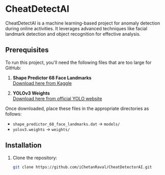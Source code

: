 # CheatDetectAI

CheatDetectAI is a machine learning-based project for anomaly detection during online activities. It leverages advanced techniques like facial landmark detection and object recognition for effective analysis.

## Prerequisites
To run this project, you'll need the following files that are too large for GitHub:

1. **Shape Predictor 68 Face Landmarks**  
   [Download here from Kaggle](https://www.kaggle.com/datasets/sergiovirahonda/shape-predictor-68-face-landmarksdat)

2. **YOLOv3 Weights**  
   [Download here from official YOLO website](https://pjreddie.com/media/files/yolov3.weights)

Once downloaded, place these files in the appropriate directories as follows:
- `shape_predictor_68_face_landmarks.dat` → `models/`
- `yolov3.weights` → `weights/`

## Installation
1. Clone the repository:
   ```bash
   git clone https://github.com/iChetanRaval/CheatDetectorAI.git
